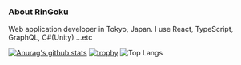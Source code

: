 ### About RinGoku
Web application developer in Tokyo, Japan.
I use React, TypeScript, GraphQL, C#(Unity) ...etc

[![Anurag's github stats](https://github-readme-stats.vercel.app/api?username=RinGoku)](https://github.com/anuraghazra/github-readme-stats)
[![trophy](https://github-profile-trophy.vercel.app/?username=RinGoku&theme=onedark)](https://github.com/ryo-ma/github-profile-trophy)
![Top Langs](https://github-readme-stats.vercel.app/api/top-langs/?username=RinGoku&layout=compact&theme=merko&exclude_repo=slides)
